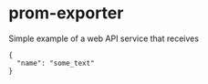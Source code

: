 # prom-exporter

Simple example of a web API service that receives 

```
{
  "name": "some_text"
}

```
